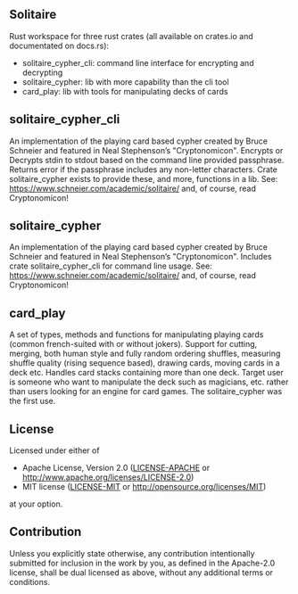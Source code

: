 ## Solitaire

Rust workspace for three rust crates (all available on crates.io and documentated on docs.rs):
- solitaire_cypher_cli: command line interface for encrypting and decrypting
- solitaire_cypher: lib with more capability than the cli tool
- card_play: lib with tools for manipulating decks of cards

## solitaire_cypher_cli

An implementation of the playing card based cypher created by
Bruce Schneier and featured in Neal Stephenson’s "Cryptonomicon".
Encrypts or Decrypts stdin to stdout based on the command line provided passphrase.
Returns error if the passphrase includes any non-letter characters.
Crate solitaire_cypher exists to provide these, and more, functions in a lib.
See: <https://www.schneier.com/academic/solitaire/> and, of course, read Cryptonomicon!

## solitaire_cypher

An implementation of the playing card based cypher created by
Bruce Schneier and featured in Neal Stephenson’s "Cryptonomicon".
Includes crate solitaire_cypher_cli for command line usage.
See: <https://www.schneier.com/academic/solitaire/> and, of course, read Cryptonomicon!

## card_play

A set of types, methods and functions for manipulating playing cards (common french-suited with or
without jokers). Support for cutting, merging, both human style and fully random ordering shuffles,
measuring shuffle quality (rising sequence based), drawing cards, moving cards in a deck
etc.  Handles card stacks containing more than one deck.
Target user is someone who want to manipulate the deck such as magicians, etc.
rather than users looking for an engine for card games.  The solitaire_cypher was the first
use.

## License

Licensed under either of

* Apache License, Version 2.0
  ([LICENSE-APACHE](LICENSE-APACHE) or http://www.apache.org/licenses/LICENSE-2.0)
* MIT license
  ([LICENSE-MIT](LICENSE-MIT) or http://opensource.org/licenses/MIT)

at your option.

## Contribution

Unless you explicitly state otherwise, any contribution intentionally submitted
for inclusion in the work by you, as defined in the Apache-2.0 license, shall be
dual licensed as above, without any additional terms or conditions.

